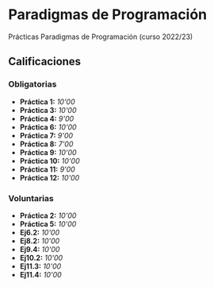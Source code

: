# Paradigmas de Programación

Prácticas Paradigmas de Programación (curso 2022/23)

## Calificaciones

### Obligatorias
- **Práctica 1:** *10'00*
- **Práctica 3:** *10'00*
- **Práctica 4:** *9'00*
- **Práctica 6:** *10'00*
- **Práctica 7:** *9'00*
- **Práctica 8:** *7'00*
- **Práctica 9:** *10'00*
- **Práctica 10:** *10'00*
- **Práctica 11:** *9'00*
- **Práctica 12:** *10'00*

### Voluntarias
- **Práctica 2:** *10'00*
- **Práctica 5:** *10'00*
- **Ej6.2:** *10'00*
- **Ej8.2:** *10'00*
- **Ej9.4:** *10'00*
- **Ej10.2:** *10'00*
- **Ej11.3:** *10'00*
- **Ej11.4:** *10'00*
